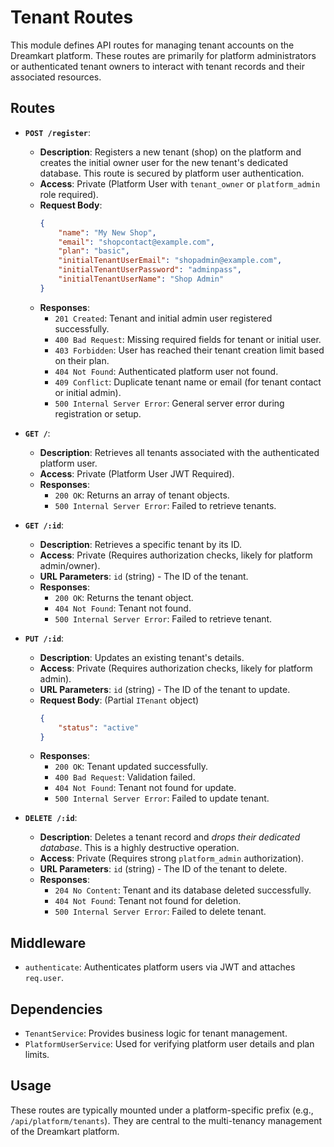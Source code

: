 # Tenant Routes

This module defines API routes for managing tenant accounts on the Dreamkart platform. These routes are primarily for platform administrators or authenticated tenant owners to interact with tenant records and their associated resources.

## Routes

*   **`POST /register`**:
    *   **Description**: Registers a new tenant (shop) on the platform and creates the initial owner user for the new tenant's dedicated database. This route is secured by platform user authentication.
    *   **Access**: Private (Platform User with `tenant_owner` or `platform_admin` role required).
    *   **Request Body**: 
        ```json
        {
            "name": "My New Shop",
            "email": "shopcontact@example.com",
            "plan": "basic",
            "initialTenantUserEmail": "shopadmin@example.com",
            "initialTenantUserPassword": "adminpass",
            "initialTenantUserName": "Shop Admin"
        }
        ```
    *   **Responses**:
        *   `201 Created`: Tenant and initial admin user registered successfully.
        *   `400 Bad Request`: Missing required fields for tenant or initial user.
        *   `403 Forbidden`: User has reached their tenant creation limit based on their plan.
        *   `404 Not Found`: Authenticated platform user not found.
        *   `409 Conflict`: Duplicate tenant name or email (for tenant contact or initial admin).
        *   `500 Internal Server Error`: General server error during registration or setup.

*   **`GET /`**:
    *   **Description**: Retrieves all tenants associated with the authenticated platform user.
    *   **Access**: Private (Platform User JWT Required).
    *   **Responses**:
        *   `200 OK`: Returns an array of tenant objects.
        *   `500 Internal Server Error`: Failed to retrieve tenants.

*   **`GET /:id`**:
    *   **Description**: Retrieves a specific tenant by its ID.
    *   **Access**: Private (Requires authorization checks, likely for platform admin/owner).
    *   **URL Parameters**: `id` (string) - The ID of the tenant.
    *   **Responses**:
        *   `200 OK`: Returns the tenant object.
        *   `404 Not Found`: Tenant not found.
        *   `500 Internal Server Error`: Failed to retrieve tenant.

*   **`PUT /:id`**:
    *   **Description**: Updates an existing tenant's details.
    *   **Access**: Private (Requires authorization checks, likely for platform admin).
    *   **URL Parameters**: `id` (string) - The ID of the tenant to update.
    *   **Request Body**: (Partial `ITenant` object) 
        ```json
        {
            "status": "active"
        }
        ```
    *   **Responses**:
        *   `200 OK`: Tenant updated successfully.
        *   `400 Bad Request`: Validation failed.
        *   `404 Not Found`: Tenant not found for update.
        *   `500 Internal Server Error`: Failed to update tenant.

*   **`DELETE /:id`**:
    *   **Description**: Deletes a tenant record and *drops their dedicated database*. This is a highly destructive operation.
    *   **Access**: Private (Requires strong `platform_admin` authorization).
    *   **URL Parameters**: `id` (string) - The ID of the tenant to delete.
    *   **Responses**:
        *   `204 No Content`: Tenant and its database deleted successfully.
        *   `404 Not Found`: Tenant not found for deletion.
        *   `500 Internal Server Error`: Failed to delete tenant.

## Middleware

*   `authenticate`: Authenticates platform users via JWT and attaches `req.user`.

## Dependencies

*   `TenantService`: Provides business logic for tenant management.
*   `PlatformUserService`: Used for verifying platform user details and plan limits.

## Usage

These routes are typically mounted under a platform-specific prefix (e.g., `/api/platform/tenants`). They are central to the multi-tenancy management of the Dreamkart platform.
